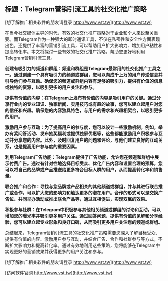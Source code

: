## **标题：Telegram营销引流工具的社交化推广策略**

[想了解推广相关软件的朋友请登录 http://www.vst.tw](http://www.vst.tw)

在当今社交媒体主导的时代，有效的社交化推广策略对于企业和个人来说至关重要。而Telegram作为一种强大的即时通讯工具，不仅在私密性和安全性方面表现出色，还提供了丰富的营销引流工具，可以帮助用户扩大影响力、增加用户粘性和提高转化率。本文将探讨一些有效的社交化推广策略，帮助您更好地利用Telegram营销引流工具。

**创建有吸引力的频道和群组：频道和群组是Telegram最常用的社交化推广工具之一。通过创建一个具有吸引力的频道或群组，您可以向成千上万的用户传递信息并引导他们参与互动。确保您的频道或群组内容有足够的吸引力，提供有价值的信息或独特的资源，以吸引更多的用户关注和参与。**

**提供有价值的内容：在Telegram上发布有价值的内容是吸引用户的关键。通过分享行业内的专业知识、独家新闻、实用技巧或有趣的故事，您可以建立起用户对您的信任和兴趣。确保您的内容独具特色，与用户的需求和兴趣相契合，以吸引更多的用户。**

**激励用户参与互动：为了提高用户的参与度，您可以设计一些激励机制。例如，举办有奖问答活动、发布抽奖福利或提供独家优惠等，这些都能激励用户积极参与互动并分享您的内容。此外，及时回复用户的问题和评论，与他们建立良好的互动关系，也是提高用户参与度的重要因素。**

**利用Telegram广告功能：Telegram提供了广告功能，允许您在频道和群组中展示付费广告。通过有针对性地选择目标受众、优化广告内容和设置合理的预算，您可以将自己的品牌或产品推送给更多符合目标人群的用户，从而提高转化率和销售量。**

**联合推广和合作：寻找与您品牌或产品相关的其他频道或群组，并与其进行联合推广或合作，可以扩大您的影响力和触达更多的潜在用户。合作的形式可以是交换广告位、共同举办活动或推出联合产品等，通过互相促进，实现双赢的效果。**

**积极参与社群：在Telegram中积极参与其他相关频道或群组的讨论和互动，可以增加您的曝光率并吸引更多用户关注。通过回答问题、提供有价值的见解和分享经验，您可以建立起专业形象和良好口碑，从而吸引更多用户关注您的频道或群组。**

总结起来，Telegram营销引流工具的社交化推广策略需要您深入了解目标受众、提供有价值的内容、激励用户参与互动，并结合广告、合作和社群参与等方式，不断扩大影响力和提高转化率。通过有效地利用这些策略，您将能够在Telegram中实现更好的营销效果并获得更多的用户关注和参与。

[想了解推广相关软件的朋友请登录 http://www.vst.tw](http://www.vst.tw)


[访问软件官网 http://www.vst.tw](http://www.vst.tw)
